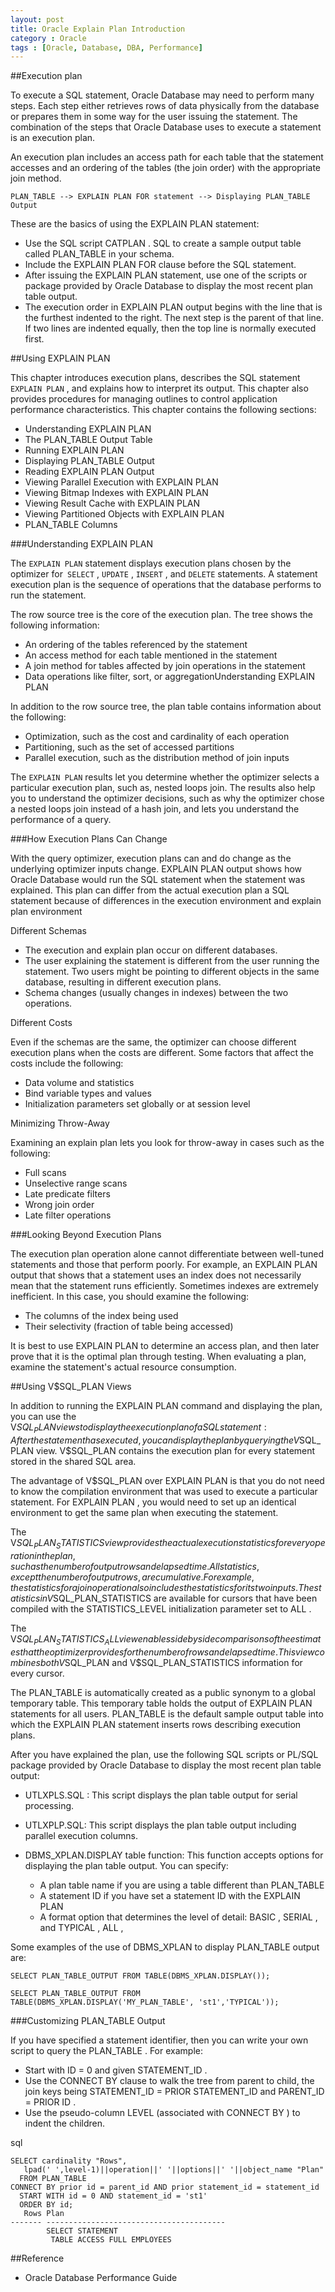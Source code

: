 ```yaml
---
layout: post
title: Oracle Explain Plan Introduction
category : Oracle
tags : [Oracle, Database, DBA, Performance]
---
```


##Execution plan

To execute a SQL statement, Oracle Database may need to perform many steps. Each step either retrieves rows of data physically from the database or prepares them in some way for the user issuing the statement. The combination of the steps that Oracle Database uses to execute a statement is an execution plan. 

An execution plan includes an access path for each table that the statement accesses and an ordering of the tables (the join order) with the appropriate join method.

	PLAN_TABLE --> EXPLAIN PLAN FOR statement --> Displaying PLAN_TABLE Output

These are the basics of using the  EXPLAIN PLAN  statement:

* Use the SQL script  CATPLAN . SQL  to create a sample output table called  PLAN_TABLE in your schema. 
* Include the  EXPLAIN PLAN FOR  clause before the SQL statement. 
* After issuing the  EXPLAIN PLAN  statement, use one of the scripts or package provided by Oracle Database to display the most recent plan table output.
* The execution order in  EXPLAIN PLAN  output begins with the line that is the furthest indented to the right. The next step is the parent of that line. If two lines are indented equally, then the top line is normally executed first.

##Using EXPLAIN PLAN  

This chapter introduces execution plans, describes the SQL statement  `EXPLAIN PLAN` , and explains how to interpret its output. This chapter also provides procedures for managing outlines to control application performance characteristics. This chapter contains the following sections: 

* Understanding EXPLAIN PLAN
* The PLAN_TABLE Output Table
* Running EXPLAIN PLAN
* Displaying PLAN_TABLE Output
* Reading EXPLAIN PLAN Output
* Viewing Parallel Execution with EXPLAIN PLAN
* Viewing Bitmap Indexes with EXPLAIN PLAN
* Viewing Result Cache with EXPLAIN PLAN
* Viewing Partitioned Objects with EXPLAIN PLAN
* PLAN_TABLE Columns

###Understanding EXPLAIN PLAN

The  `EXPLAIN PLAN`  statement displays execution plans chosen by the optimizer for` SELECT` ,  `UPDATE` , `INSERT` , and  `DELETE`  statements. A statement execution plan is the sequence of operations that the database performs to run the statement. 

The row source tree is the core of the execution plan. The tree shows the following information:

* An ordering of the tables referenced by the statement
* An access method for each table mentioned in the statement
* A join method for tables affected by join operations in the statement
* Data operations like filter, sort, or aggregationUnderstanding EXPLAIN PLAN

In addition to the row source tree, the plan table contains information about the following:

* Optimization, such as the cost and cardinality of each operation
* Partitioning, such as the set of accessed partitions
* Parallel execution, such as the distribution method of join inputs

The  `EXPLAIN PLAN`  results let you determine whether the optimizer selects a particular execution plan, such as, nested loops join. The results also help you to understand the optimizer decisions, such as why the optimizer chose a nested loops join instead of a hash join, and lets you understand the performance of a query.

###How Execution Plans Can Change

With the query optimizer, execution plans can and do change as the underlying optimizer inputs change.  EXPLAIN PLAN  output shows how Oracle Database would run the SQL statement when the statement was explained. This plan can differ from the actual execution plan a SQL statement because of differences in the execution environment and explain plan environment

Different Schemas 

* The execution and explain plan occur on different databases.
* The user explaining the statement is different from the user running the statement. Two users might be pointing to different objects in the same database, resulting in different execution plans.
* Schema changes (usually changes in indexes) between the two operations.

Different Costs 

Even if the schemas are the same, the optimizer can choose different execution plans when the costs are different. Some factors that affect the costs include the following:

* Data volume and statistics
* Bind variable types and values
* Initialization parameters set globally or at session level

Minimizing Throw-Away

Examining an explain plan lets you look for throw-away in cases such as the following:

* Full scans
* Unselective range scans
* Late predicate filters
* Wrong join order
* Late filter operations

###Looking Beyond Execution Plans

The execution plan operation alone cannot differentiate between well-tuned statements and those that perform poorly. For example, an  EXPLAIN PLAN  output that shows that a statement uses an index does not necessarily mean that the statement runs efficiently. Sometimes indexes are extremely inefficient. In this case, you should examine the following:

* The columns of the index being used
* Their selectivity (fraction of table being accessed)

It is best to use  EXPLAIN PLAN  to determine an access plan, and then later prove that it is the optimal plan through testing. When evaluating a plan, examine the statement's actual resource consumption. 

##Using V$SQL_PLAN Views

In addition to running the  EXPLAIN PLAN  command and displaying the plan, you can use the  V$SQL_PLAN  views to display the execution plan of a SQL statement: After the statement has executed, you can display the plan by querying the  V$SQL_ PLAN  view.  V$SQL_PLAN  contains the execution plan for every statement stored in the shared SQL area.

The advantage of  V$SQL_PLAN  over  EXPLAIN PLAN  is that you do not need to know the compilation environment that was used to execute a particular statement. For  EXPLAIN PLAN , you would need to set up an identical environment to get the same plan when executing the statement.

The  V$SQL_PLAN_STATISTICS  view provides the actual execution statistics for every operation in the plan, such as the number of output rows and elapsed time. All statistics, except the number of output rows, are cumulative. For example, the statistics for a join operation also includes the statistics for its two inputs. The statistics in V$SQL_PLAN_STATISTICS  are available for cursors that have been compiled with the STATISTICS_LEVEL  initialization parameter set to  ALL .

The  V$SQL_PLAN_STATISTICS_ALL  view enables side by side comparisons of the estimates that the optimizer provides for the number of rows and elapsed time. This view combines both  V$SQL_PLAN  and  V$SQL_PLAN_STATISTICS  information for every cursor.

The  PLAN_TABLE  is automatically created as a public synonym to a global temporary table. This temporary table holds the output of  EXPLAIN PLAN  statements for all users. PLAN_TABLE  is the default sample output table into which the  EXPLAIN PLAN  statement inserts rows describing execution plans.

After you have explained the plan, use the following SQL scripts or PL/SQL package 
provided by Oracle Database to display the most recent plan table output:

* UTLXPLS.SQL : This script displays the plan table output for serial processing.

* UTLXPLP.SQL: This script displays the plan table output including parallel execution columns.

* DBMS_XPLAN.DISPLAY  table function: This function accepts options for displaying the plan table output. You can specify:

	* A plan table name if you are using a table different than  PLAN_TABLE
	* A statement ID if you have set a statement ID with the  EXPLAIN PLAN
	* A format option that determines the level of detail:  BASIC ,  SERIAL , and TYPICAL ,  ALL ,

Some examples of the use of  DBMS_XPLAN  to display  PLAN_TABLE  output are:

	SELECT PLAN_TABLE_OUTPUT FROM TABLE(DBMS_XPLAN.DISPLAY());
	
	SELECT PLAN_TABLE_OUTPUT FROM TABLE(DBMS_XPLAN.DISPLAY('MY_PLAN_TABLE', 'st1','TYPICAL'));
  

###Customizing PLAN_TABLE Output

If you have specified a statement identifier, then you can write your own script to query the  PLAN_TABLE . For example:

* Start with ID = 0 and given  STATEMENT_ID .
* Use the  CONNECT BY  clause to walk the tree from parent to child, the join keys being STATEMENT_ID  =  PRIOR STATEMENT_ID  and  PARENT_ID  =  PRIOR ID .
* Use the pseudo-column  LEVEL  (associated with  CONNECT BY ) to indent the children.

sql

	SELECT cardinality "Rows",
	   lpad(' ',level-1)||operation||' '||options||' '||object_name "Plan"
	  FROM PLAN_TABLE
	CONNECT BY prior id = parent_id AND prior statement_id = statement_id
	  START WITH id = 0 AND statement_id = 'st1'
	  ORDER BY id;
	   Rows Plan
	------- ----------------------------------------
			SELECT STATEMENT
			 TABLE ACCESS FULL EMPLOYEES
  
##Reference

* Oracle Database Performance Guide
